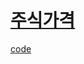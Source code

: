 # <a href = "https://programmers.co.kr/learn/courses/30/lessons/42584">주식가격<a/>

 [code](algorithmstudy/01week/prgm42584.py)
